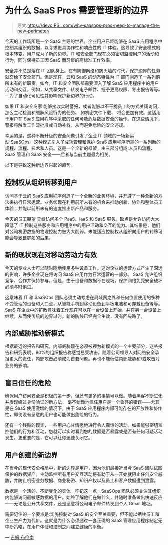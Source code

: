 # 为什么 SaaS Pros 需要管理新的边界

> 原文:[https://devo PS . com/why-saasops-pros-need-to-manage-the-new-perimeter/](https://devops.com/why-saasops-pros-need-to-manage-the-new-perimeter/)

今天的工作场所是一个 SaaS 主导的世界。企业用户已经能够在 SaaS 应用程序中控制其组织的数据，以寻求更具协作性和响应性的 IT 体验。这导致了安全模式的根本转变。用户成为了新的边界。IT 和安全部门现在必须密切监控用户的活动和行为，同时保持员工因 SaaS 而习惯的高标准工作效率。

安全并不总是落在 IT 团队身上。在有防御网络和防火墙的时代，保护边界的任务就交给了安全部门。但是现在，云和 SaaS 的动态特性为 IT 部门创造了一系列前所未有的新职责。如今，IT 和安全团队都需要深入了解 SaaS 应用程序中的用户活动和交互，例如，从共享文件、转发电子邮件、授予更高权限、导出报告等等。—为了自动化可见性并影响保护新边界的行动。

如果 IT 和安全专家 能够接收实时警报，或者能够以不干扰员工的方式关闭访问，那么主动检测和缓解风险行为的任务、 如机密文件下载、 将会更加有效。这适用于用户在 SaaS 应用程序中采取的任何可能危及数据安全的操作。在这些情况下，警报将触发工作流批准或自动补救，从而避免危险的安全违规。

幸运的是，这种不断升级的安全问题引发了企业 IT 领域的一场新运动:SaaSOps。这种模式引入了成功管理和保护 SaaS 应用程序所需的一系列新的规程、流程、技术和人员。这是一个全新的框架，由三部分组成:人员和流程、SaaS 管理和 SaaS 安全——后者与当前主题最为相关。

以下是导致这种新边界兴起的趋势。

## **控制权从组织转移到用户**

访问基于云的 SaaS 应用程序创造了一个全新的业务环境，并开辟了一种全新的方法来执行日常运营。业务线现在利用前所未有的机会来推动创新、协作和整体员工体验；并能以前所未有的速度推出新产品和服务。

今天的员工期望 无缝访问多个 PaaS、IaaS 和 SaaS 服务。缺点是允许访问大大降低了 IT 控制这些服务和应用程序中的用户活动和交互的能力。其结果是，他们对公司机密数据的物理控制力被大大削弱。未能适应控制权从组织向用户的转移可能会导致噩梦般的后果。

## **新的现状现在对移动劳动力有效**

今天的专业人士可以随时随地使用多种设备工作。这对企业的运营方式产生了深远的影响，许多企业现在将访问 SaaS 应用作为日常运营的一部分。 SaaS 允许组织竞争、合作并保持参与。但是，由于设备和数据不在现场，保护网络免受安全破坏必须与时俱进。

这意味着 IT 和 SaaSOps 团队必须主动考虑在局域网之外和任何位置使用的多种不受管理的设备和入口点，从智能手机到移动设备到平板电脑和可穿戴设备等等。SaaS 在企业中的扩散意味着工作现在可以在一台设备上开始，并在另一台设备上继续，从而使传统的边界过时。新的防线已经完全生效，没有回头路了。

## **内部威胁推动新模式**

根据最近的报告和研究，内部威胁现在必须被视为新模式的一个主要部分，这些报告和研究表明，90%的组织报告称感觉易受攻击。随着公司领导人对网络安全承担更大的责任，内部攻击必须成为首要问题。再也不能低估内部威胁和/或攻击对业务的影响。

## **盲目信任的危险**

确保用户访问安全是积极的第一步，但还有更多的事情可以做。随着黑客不断进化并发现绕过身份验证的新方法， 毫不犹豫地信任用户是一个鲁莽的错误——尤其是在 SaaS 使用激增的情况下。由于 SaaS 应用程序内部可能存在的开放性和协作性，即使没有恶意的用户也可能做出危险的行为。

还有一个残酷的现实，一些用户心甘情愿地进行令人震惊的活动。如果能够密切监控他们的行为和互动，您就可以实时看到您的数据是否暴露或是否有任何可疑活动发生。更重要的是，它可以让你迅速关闭它。

## **用户创建的新边界**

在当今的现代安全格局中，新的边界是用户，因为他们最接近当今 SaaS 团队试图保护的数据资产。主动监控所有用户交互活动将有助于从一开始就阻止任何安全威胁，并防止机密业务数据、商业秘密、知识产权以及员工和客户数据遭到泄露。

数据是一个活的、不断变化的实体。牢记这一点，SaaSOps 团队必须关注其组织内能够访问最敏感数据的用户。始终了解他们在做什么，并随时准备做出快速反应——无论是公开共享文件，还是恶意将公司电子邮件转发到个人 Gmail 地址。

需要记住的一个要点是:实施控制对 SaaS 的安全至关重要，但不能以牺牲员工和企业生产力为代价。这就是为什么必须通过一套正确的 SaaS 管理应用程序制定无中断策略，在用户体验和控制之间建立健康的平衡。

— [吉姆·布伦南](https://devops.com/author/jim-brennan/)